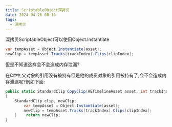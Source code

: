 ```yaml
---
title: ScriptableObject深拷贝
date: 2024-04-26 00:16
tags:
  - 深拷贝
---
```

深拷贝ScriptableObject可以使用Object.Instantiate

```csharp
var tempAsset = Object.Instantiate(asset);  
newClip = tempAsset.Tracks[trackIndex].Clips[clipIndex];
```

但是不知道这样会不会造成内存泄漏?

在C#中,父对象的引用没有被持有但是他的成员对象的引用被持有了,会不会造成内存泄漏呢?例如下面: 

```csharp
public static StandardClip CopyClip(AETimelineAsset asset, int trackIndex, int clipIndex)  
{  
    StandardClip clip, newClip;  
        var tempAsset = Object.Instantiate(asset);  
        newClip = tempAsset.Tracks[trackIndex].Clips[clipIndex];  
    }    return newClip;  
}
```
